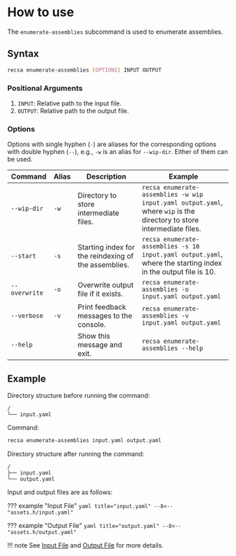 # How to use

The `enumerate-assemblies` subcommand is used to enumerate assemblies.

## Syntax

```bash
recsa enumerate-assemblies [OPTIONS] INPUT OUTPUT
```

### Positional Arguments
1. `INPUT`: Relative path to the input file.
2. `OUTPUT`: Relative path to the output file.

### Options
Options with single hyphen (`-`) are aliases for the corresponding options with double hyphen (`--`), e.g., `-w` is an alias for `--wip-dir`. Either of them can be used.

Command | Alias | Description | Example
--- | --- | --- | ---
`--wip-dir` | `-w` | Directory to store intermediate files. | `recsa enumerate-assemblies -w wip input.yaml output.yaml`, where `wip` is the directory to store intermediate files.
`--start` | `-s` | Starting index for the reindexing of the assemblies. | `recsa enumerate-assemblies -s 10 input.yaml output.yaml`, where the starting index in the output file is 10.
`--overwrite` | `-o` | Overwrite output file if it exists. | `recsa enumerate-assemblies -o input.yaml output.yaml`
`--verbose` | `-v` | Print feedback messages to the console. | `recsa enumerate-assemblies -v input.yaml output.yaml`
`--help` | | Show this message and exit. | `recsa enumerate-assemblies --help`

## Example

Directory structure before running the command:
```
/
└── input.yaml
```

Command:
```bash
recsa enumerate-assemblies input.yaml output.yaml
```

Directory structure after running the command:
```
/
├── input.yaml
└── output.yaml
```

Input and output files are as follows:

??? example "Input File"
    ``` yaml title="input.yaml"
    --8<-- "assets.h/input.yaml"
    ```

??? example "Output File"
    ``` yaml title="output.yaml"
    --8<-- "assets.h/output.yaml"
    ```

!!! note
    See [Input File](input.md) and [Output File](output.md) for more details.
